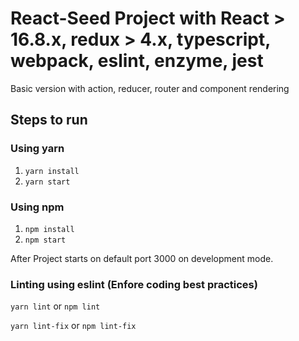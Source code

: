 # React-Seed Project with React > 16.8.x, redux > 4.x, typescript, webpack, eslint, enzyme, jest
Basic version with action, reducer, router and component rendering

## Steps to run

### Using yarn
1. `yarn install`
2. `yarn start`

### Using npm
1. `npm install`
2. `npm start`

After Project starts on default port 3000 on development mode.

### Linting using eslint (Enfore coding best practices)
`yarn lint` or `npm lint`

`yarn lint-fix` or `npm lint-fix`
